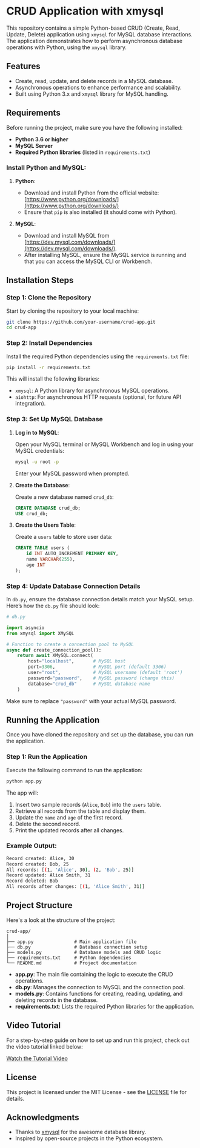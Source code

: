 
# CRUD Application with xmysql

This repository contains a simple Python-based CRUD (Create, Read, Update, Delete) application using `xmysql` for MySQL database interactions. The application demonstrates how to perform asynchronous database operations with Python, using the `xmysql` library.

## Features

- Create, read, update, and delete records in a MySQL database.
- Asynchronous operations to enhance performance and scalability.
- Built using Python 3.x and `xmysql` library for MySQL handling.

## Requirements

Before running the project, make sure you have the following installed:

- **Python 3.6 or higher**
- **MySQL Server**
- **Required Python libraries** (listed in `requirements.txt`)

### Install Python and MySQL:

1. **Python**: 
   - Download and install Python from the official website: [https://www.python.org/downloads/](https://www.python.org/downloads/)
   - Ensure that `pip` is also installed (it should come with Python).

2. **MySQL**:
   - Download and install MySQL from [https://dev.mysql.com/downloads/](https://dev.mysql.com/downloads/).
   - After installing MySQL, ensure the MySQL service is running and that you can access the MySQL CLI or Workbench.

## Installation Steps

### Step 1: Clone the Repository

Start by cloning the repository to your local machine:

```bash
git clone https://github.com/your-username/crud-app.git
cd crud-app
```

### Step 2: Install Dependencies

Install the required Python dependencies using the `requirements.txt` file:

```bash
pip install -r requirements.txt
```

This will install the following libraries:
- `xmysql`: A Python library for asynchronous MySQL operations.
- `aiohttp`: For asynchronous HTTP requests (optional, for future API integration).

### Step 3: Set Up MySQL Database

1. **Log in to MySQL**:

   Open your MySQL terminal or MySQL Workbench and log in using your MySQL credentials:

   ```bash
   mysql -u root -p
   ```

   Enter your MySQL password when prompted.

2. **Create the Database**:

   Create a new database named `crud_db`:

   ```sql
   CREATE DATABASE crud_db;
   USE crud_db;
   ```

3. **Create the Users Table**:

   Create a `users` table to store user data:

   ```sql
   CREATE TABLE users (
       id INT AUTO_INCREMENT PRIMARY KEY,
       name VARCHAR(255),
       age INT
   );
   ```

### Step 4: Update Database Connection Details

In `db.py`, ensure the database connection details match your MySQL setup. Here’s how the `db.py` file should look:

```python
# db.py

import asyncio
from xmysql import XMySQL

# Function to create a connection pool to MySQL
async def create_connection_pool():
    return await XMySQL.connect(
        host="localhost",       # MySQL host
        port=3306,              # MySQL port (default 3306)
        user="root",            # MySQL username (default 'root')
        password="password",    # MySQL password (change this)
        database="crud_db"      # MySQL database name
    )
```

Make sure to replace `"password"` with your actual MySQL password.

## Running the Application

Once you have cloned the repository and set up the database, you can run the application.

### Step 1: Run the Application

Execute the following command to run the application:

```bash
python app.py
```

The app will:
1. Insert two sample records (`Alice`, `Bob`) into the `users` table.
2. Retrieve all records from the table and display them.
3. Update the `name` and `age` of the first record.
4. Delete the second record.
5. Print the updated records after all changes.

### Example Output:

```bash
Record created: Alice, 30
Record created: Bob, 25
All records: [(1, 'Alice', 30), (2, 'Bob', 25)]
Record updated: Alice Smith, 31
Record deleted: Bob
All records after changes: [(1, 'Alice Smith', 31)]
```

## Project Structure

Here's a look at the structure of the project:

```
crud-app/
│
├── app.py               # Main application file
├── db.py                # Database connection setup
├── models.py            # Database models and CRUD logic
├── requirements.txt     # Python dependencies
└── README.md            # Project documentation
```

- **app.py**: The main file containing the logic to execute the CRUD operations.
- **db.py**: Manages the connection to MySQL and the connection pool.
- **models.py**: Contains functions for creating, reading, updating, and deleting records in the database.
- **requirements.txt**: Lists the required Python libraries for the application.

## Video Tutorial

For a step-by-step guide on how to set up and run this project, check out the video tutorial linked below:

[Watch the Tutorial Video](https://drive.google.com/file/d/1FswXvDmT_AbS-5m8lQ4Ir2CubxVRKUDs/view?usp=drive_link)

## License

This project is licensed under the MIT License - see the [LICENSE](LICENSE) file for details.

## Acknowledgments

- Thanks to [xmysql](https://github.com/o1lab/xmysql) for the awesome database library.
- Inspired by open-source projects in the Python ecosystem.

